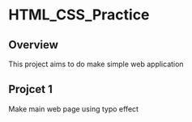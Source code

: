 # HTML_CSS_Practice

## Overview
This project aims to do make simple web application

## Projcet 1
Make main web page using typo effect
